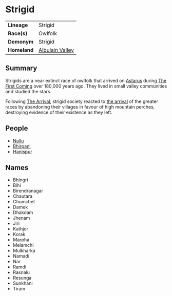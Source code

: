 # Strigid

|||
| --- | --- |
| **Lineage** | Strigid | lineage.1
| **Race(s)** | Owlfolk |
| **Demonym** | Strigid |
| **Homeland** | [Albulain Valley](../places/plains-valleys/albulain-valley.md) |

## Summary

Strigids are a near extinct race of owlfolk that arrived on [Astarus](../celestial-objects/astarus.md) during [The First Coming](../history/events/the-first-coming.md) over 180,000 years ago. They lived in small valley communities and studied the stars.

Following [The Arrival](../history/events/the-third-coming.md), strigid society reacted to [the arrival](../history/events/the-third-coming.md) of the greater races by abandoning their villages in favour of high mountain perches, destroying evidence of their existence as they left.

## People

- [Nallu](../characters/nallu.md)
- [Bhirpani](../characters/bhirpani.md)
- [Hanispur](../characters/hanispur.md)

## Names

- Bhingri
- Bihi
- Birendranagar
- Chautara
- Chumchet
- Damek
- Dhakdam
- Jhenam
- Jiri
- Kathjor
- Korak
- Marpha
- Melamchi
- Mulkharka
- Namadi
- Nar
- Ramdi
- Rasnalu
- Resunga
- Sunkhani
- Tiram
